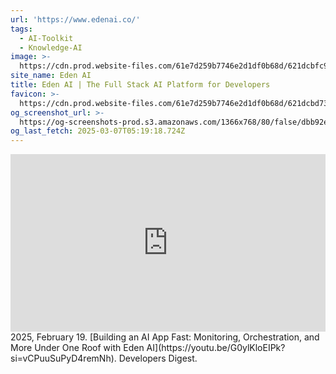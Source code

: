 ```yaml
---
url: 'https://www.edenai.co/'
tags:
  - AI-Toolkit
  - Knowledge-AI
image: >-
  https://cdn.prod.website-files.com/61e7d259b7746e2d1df0b68d/621dcbfc999a57b1b4694c19_edenlogowebclip.png
site_name: Eden AI
title: Eden AI | The Full Stack AI Platform for Developers
favicon: >-
  https://cdn.prod.website-files.com/61e7d259b7746e2d1df0b68d/621dcbd73ef4da7148540c44_favicon-eden.png
og_screenshot_url: >-
  https://og-screenshots-prod.s3.amazonaws.com/1366x768/80/false/dbb92ea6ca8eef3137612d4264b71e61db526de5ab3aeb33358e9a322851a9c5.jpeg
og_last_fetch: 2025-03-07T05:19:18.724Z
---
```

<iframe 
  style="aspect-ratio:16/9;width:100%;height:auto" 
  src="https://www.youtube.com/embed/G0ylKloEIPk?si=vCPuuSuPyD4remNh" 
  title="YouTube video player" 
  frameborder="0" 
  allow="accelerometer; autoplay; clipboard-write; encrypted-media; gyroscope; picture-in-picture; web-share" 
  referrerpolicy="strict-origin-when-cross-origin" 
  allowfullscreen
></iframe>
2025, February 19. [Building an AI App Fast: Monitoring, Orchestration, and More Under One Roof with Eden AI](https://youtu.be/G0ylKloEIPk?si=vCPuuSuPyD4remNh). Developers Digest.
